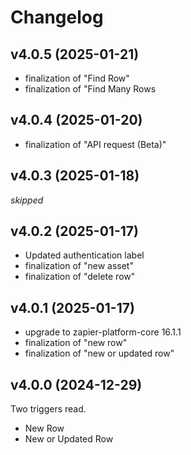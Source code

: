# Changelog

## v4.0.5 (2025-01-21)

- finalization of "Find Row"
- finalization of "Find Many Rows

## v4.0.4 (2025-01-20)

- finalization of "API request (Beta)"

## v4.0.3 (2025-01-18)

_skipped_

## v4.0.2 (2025-01-17)

- Updated authentication label
- finalization of "new asset"
- finalization of "delete row"

## v4.0.1 (2025-01-17)

- upgrade to zapier-platform-core 16.1.1
- finalization of "new row"
- finalization of "new or updated row"

## v4.0.0 (2024-12-29)

Two triggers read.

- New Row
- New or Updated Row
